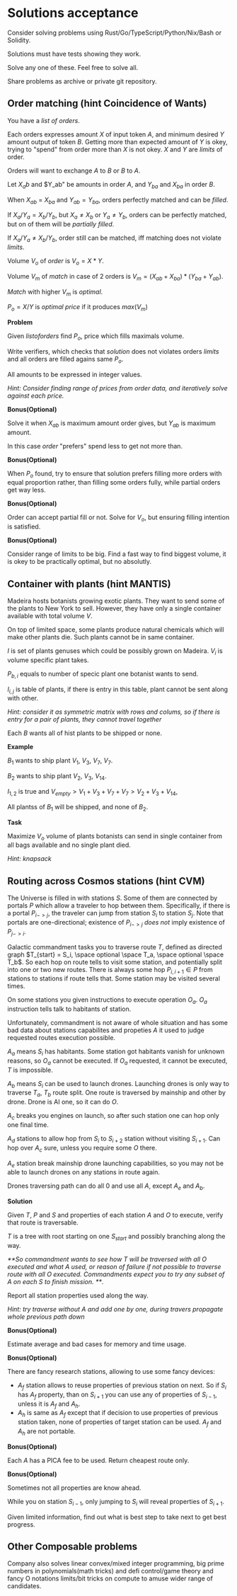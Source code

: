 # Solutions acceptance

Consider solving problems using Rust/Go/TypeScript/Python/Nix/Bash or Solidity.
 
Solutions must have tests showing they work.

Solve any one of these. Feel free to solve all.

Share problems as archive or private git repository.

## Order matching (hint Coincidence of Wants)

You have a $list \ of \ orders$.

Each orders expresses amount $X$ of input token $A$, and minimum desired $Y$ amount output of token $B$.
Getting more than expected amount of $Y$ is okey, trying to "spend" from order more than $X$ is not okey.
$X$ and $Y$ are $limits$ of order.

Orders will want to exchange $A$ to $B$ or $B$ to $A$.

Let $X_ab$ and $Y_ab" be amounts in order $A$, and $Y_{ba}$ and $X_{ba}$ in order $B$.

When $X_{ab}$ = $X_{ba}$ and $Y_{ab} = Y_{ba}$,
orders perfectly matched and can be $filled$.

If $X_a/Y_a = X_b / Y_b$, but $X_a \ne X_b$ or $Y_a \ne Y_b$, orders can be perfectly matched, but on of them will be $partially \ filled$.

If $X_a/Y_a \ne X_b / Y_b$, order still can be matched, iff matching does not violate $limits$.

Volume $V_o$ of $order$ is $V_o = X * Y$.

Volume $V_m$ of $match$ in case of 2 orders is $V_m = (X_{ab} + X_{ba}) * (Y_{ba}+Y_{ab})$.

$Match$ with higher $V_m$ is $optimal$.

$P_o = X/Y$ is $optimal \ price$ if it produces $max(V_m)$

**Problem**

Given $list of orders$ find $P_o$, price which fills maximals volume.

Write verifiers, which checks that $solution$ does not violates orders $limits$ and all orders are filled agains same $P_o$.

All amounts to be expressed in integer values.

*Hint: Consider finding range of prices from order data, and iteratively solve against each price.*

**Bonus(Optional)**

Solve it when $X_{ab}$ is maximum amount order gives, but $Y_{ab}$ is maximum amount.

In this case $order$ "prefers" spend less to get not more than.
 
**Bonus(Optional)**

When $P_o$ found, try to ensure that solution prefers filling more orders with equal proportion rather,
than filling some orders fully, while partial orders get way less.

**Bonus(Optional)**

Order can accept partial fill or not. Solve for $V_o$, but ensuring filling intention is satisfied.

**Bonus(Optional)**

Consider range of limits to be big. 
Find a fast way to find biggest volume, it is okey to be practically optimal, but no absolutly.

## Container with plants (hint MANTIS)

Madeira hosts botanists growing exotic plants.  They want to send some of the plants to New York to sell.  However, they have only a single container available with total volume $V$.

On top of limited space, some plants produce natural chemicals which will make other plants die.  Such plants cannot be in same container.

$I$ is set of plants genuses which could be possibly grown on Madeira.
$V_i$ is volume specific plant takes. 

$P_{b,i}$ equals to number of specic plant one botanist wants to send.

$I_{i,j}$ is table of plants, if there is entry in this table, plant cannot be sent along with other.

*Hint: consider it as symmetric matrix with rows and colums, so if there is entry for a pair of plants, they cannot travel together*

Each $B$ wants all of hist plants to be shipped or none.

**Example**

$B_1$ wants to ship plant $V_1$, $V_3$, $V_7$, $V_7$.

$B_2$ wants to ship plant $V_2$, $V_3$, $V_{14}$.

$I_{1,2}$ is true 
and 
$V_{empty} > V_1 + V_3 + V_7 + V_7 > V_2 + V_3 + V_{14}$,

All plantss of $B_1$ will be shipped, and none of $B_2$.

**Task**

Maximize $V_o$ volume of plants botanists can send in single container from all bags available and no single plant died.

*Hint: knapsack*

## Routing across Cosmos stations (hint CVM)

The Universe is filled in with stations $S$.  Some of them are connected by portals $P$ which allow a traveler to hop between them. Specifically, if there is a portal $P_{i->j}$, the traveler can jump from station $S_i$ to station $S_j$.  Note that portals are one-directional; existence of $P_{i->j}$ *does not* imply existence of $P_{j->i}$.

Galactic commandment tasks you to traverse route $T$, defined as directed graph $T_{start} = S_i, \space optional \space T_a, \space optional \space T_b$.  So each hop on route tells to visit some station, and potentially split into one or two new routes. There is always some hop $P_{i,i+1} \in P$ from stations to stations if route tells that. Some station may be visited several times.

On some stations you given instructions to execute operation $O_a$.
${O_a}$ instruction tells talk to habitants of station.

Unfortunately, commandment is not aware of whole situation and has some bad data about stations capabilites and propeties $A$ it used to judge requested routes execution possible. 

$A_a$ means $S_i$ has habitants.  Some station got habitants vanish for unknown reasons, so $O_a$ cannot be executed. If $O_a$ requested, it cannot be executed, $T$ is impossible.

$A_b$ means $S_i$ can be used to launch drones. Launching drones is only way to traverse $T_a$, $T_b$ route split. One route is traversed by mainship and other by drone. Drone is AI one, so it can do $O$. 

$A_c$ breaks you engines on launch, so after such station one can hop only one final time.

$A_d$ stations to allow hop from $S_i$ to ${S_{i+2}}$ station without visiting $S_{i+1}$. Can hop over ${A_c}$ sure, unless you require some $O$ there.

$A_e$ station break mainship drone launching capabilities, so you may not be able to launch drones on any stations in route again.

Drones traversing path can do all $0$ and use all $A$, except $A_e$ and $A_b$. 

**Solution**

Given $T$, $P$ and $S$ and properties of each station $A$ and $O$ to execute, verify that route is traversable.

$T$ is a tree with root starting on one $S_{start}$ and possibly branching along the way.

_**So commandment wants to see how $T$ will be traversed with all $O$ executed and what $A$ used, or reason of failure if not possible to traverse route with all $O$ executed. Commandments expect you to try any subset of $A$ on each $S$ to finish mission. **_.

Report all station properties used along the way.

*Hint: try traverse without $A$ and add one by one, during travers propagate whole previous path down*

**Bonus(Optional)**

Estimate average and bad cases for memory and time usage.

**Bonus(Optional)**

There are fancy research stations, allowing to use some fancy devices:

- $A_f$ station allows to reuse properties of previous station on next. So if ${S_i}$ has ${A_f}$ property, than on ${S_{i+1}}$ you can use any of properties of ${S_{i-1}}$, unless it is $A_f$ and $A_h$.
- $A_h$ is same as $A_f$ except that if decision to use properties of previous station taken, none of properties of target station can be used. $A_f$ and $A_h$ are not portable.

**Bonus(Optional)**

Each $A$ has a PICA fee to be used. Return cheapest route only.

**Bonus(Optional)**

Sometimes not all properties are know ahead.

While you on station ${S_{i-1}}$, only jumping to ${S_i}$ will reveal properties of $S_{i+1}$.

Given limited information, find out what is best step to take next to get best progress.

## Other Composable problems

Company also solves linear convex/mixed integer programming, big prime numbers in polynomials(math tricks) and defi control/game theory and fancy O notations limits/bit tricks on compute to amuse wider range of candidates.